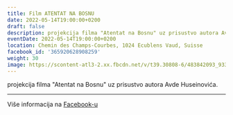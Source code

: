 ```yaml
---
title: Film ATENTAT NA BOSNU
date: 2022-05-14T19:00:00+0200
draft: false
description: projekcija filma "Atentat na Bosnu" uz prisustvo autora Avde Huseinovića.
eventDate: 2022-05-14T19:00:00+0200
location: Chemin des Champs-Courbes, 1024 Ecublens Vaud, Suisse
facebook_id: '365920628908259'
weight: 30
image: https://scontent-atl3-2.xx.fbcdn.net/v/t39.30808-6/483842093_9330013443761058_8599832410174975788_n.jpg?_nc_cat=104&ccb=1-7&_nc_sid=9e60e4&_nc_eui2=AeEC0Xmykjlv_ETi-pq_UxA4U3X6S-EwxWtTdfpL4TDFa4ltSy1b-b1Zurdu5EE7TRfEIRV1HSCWkEWKeNtTiliB&_nc_ohc=mlW13Nw6sNAQ7kNvwHddJPk&_nc_oc=AdkRANFXY1rV4kVZQ-PY3sHyaA4y-HLqUKkBZfXkoJuSmAivsMdMSrprLOSk783Damo&_nc_zt=23&_nc_ht=scontent-atl3-2.xx&edm=ABTKTjYEAAAA&_nc_gid=l972pGkTW-4pC7gElJK0GA&oh=00_AfHQ0lpHYX3rxaMX4Cawkr_Ycg6fAefyT-lzKixHe7VOUA&oe=6819FC53
---
```


projekcija filma "Atentat na Bosnu" uz prisustvo autora Avde Huseinovića.

---

Više informacija na [Facebook-u](https://facebook.com/events/365920628908259)